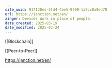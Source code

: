 ```yaml
---
site_uuid: 917120ed-5fd4-4be5-9709-1a9cc0a8ed70
url: https://janction.net/en/
zinger: Devices Work in place of people.
date_created: 2025-03-19
date_modified: 2025-03-24
---
```


[[Blockchain]]

[[Peer-to-Peer]]


https://janction.net/en/